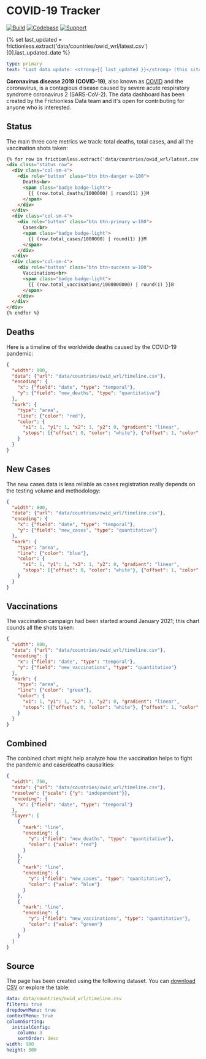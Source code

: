 # COVID-19 Tracker

[![Build](https://img.shields.io/github/workflow/status/frictionlessdata/livemark/general/main)](https://github.com/frictionlessdata/livemark/actions)
[![Codebase](https://img.shields.io/badge/codebase-github-brightgreen)](https://github.com/frictionlessdata/livemark)
[![Support](https://img.shields.io/badge/support-discord-brightgreen)](https://discord.com/channels/695635777199145130/695635777199145133)

{% set last_updated = frictionless.extract('data/countries/owid_wrl/latest.csv')[0].last_updated_date %}

```yaml remark
type: primary
text: "Last data update: <strong>{{ last_updated }}</strong> (this site is being updated on a nightly basis)."
```

**Coronavirus disease 2019 (COVID-19)**, also known as [COVID](https://en.wikipedia.org/wiki/COVID-19) and the coronavirus, is a contagious disease caused by severe acute respiratory syndrome coronavirus 2 (SARS-CoV-2). The data dashboard has been created by the Frictionless Data team and it's open for contributing for anyone who is interested.

## Status

The main three core metrics we track: total deaths, total cases, and all the vaccination shots taken:

```html markup
{% for row in frictionless.extract('data/countries/owid_wrl/latest.csv') %}
<div class="status row">
  <div class="col-sm-4">
    <div role="button" class="btn btn-danger w-100">
      Deaths<br>
      <span class="badge badge-light">
        {{ (row.total_deaths/1000000) | round(1) }}M
      </span>
    </div>
  </div>
  <div class="col-sm-4">
    <div role="button" class="btn btn-primary w-100">
      Cases<br>
      <span class="badge badge-light">
        {{ (row.total_cases/1000000) | round(1) }}M
      </span>
    </div>
  </div>
  <div class="col-sm-4">
    <div role="button" class="btn btn-success w-100">
      Vaccinations<br>
      <span class="badge badge-light">
        {{ (row.total_vaccinations/1000000000) | round(1) }}B
      </span>
    </div>
  </div>
</div>
{% endfor %}
```

## Deaths

Here is a timeline of the worldwide deaths caused by the COVID-19 pandemic:

```json chart
{
  "width": 800,
  "data": {"url": "data/countries/owid_wrl/timeline.csv"},
  "encoding": {
    "x": {"field": "date", "type": "temporal"},
    "y": {"field": "new_deaths", "type": "quantitative"}
  },
  "mark": {
    "type": "area",
    "line": {"color": "red"},
    "color": {
      "x1": 1, "y1": 1, "x2": 1, "y2": 0, "gradient": "linear",
      "stops": [{"offset": 0, "color": "white"}, {"offset": 1, "color": "red"}]
    }
  }
}
```

## New Cases

The new cases data is less reliable as cases registration really depends on the testing volume and methodology:

```json chart
{
  "width": 800,
  "data": {"url": "data/countries/owid_wrl/timeline.csv"},
  "encoding": {
    "x": {"field": "date", "type": "temporal"},
    "y": {"field": "new_cases", "type": "quantitative"}
  },
  "mark": {
    "type": "area",
    "line": {"color": "blue"},
    "color": {
      "x1": 1, "y1": 1, "x2": 1, "y2": 0, "gradient": "linear",
      "stops": [{"offset": 0, "color": "white"}, {"offset": 1, "color": "blue"}]
    }
  }
}
```

## Vaccinations

The vaccination campaign had been started around January 2021; this chart counds all the shots taken:

```json chart
{
  "width": 800,
  "data": {"url": "data/countries/owid_wrl/timeline.csv"},
  "encoding": {
    "x": {"field": "date", "type": "temporal"},
    "y": {"field": "new_vaccinations", "type": "quantitative"}
  },
  "mark": {
    "type": "area",
    "line": {"color": "green"},
    "color": {
      "x1": 1, "y1": 1, "x2": 1, "y2": 0, "gradient": "linear",
      "stops": [{"offset": 0, "color": "white"}, {"offset": 1, "color": "green"}]
    }
  }
}
```

## Combined

The conbined chart might help analyze how the vaccination helps to fight the pandemic and case/deaths causalities:

```json chart
{
  "width": 750,
  "data": {"url": "data/countries/owid_wrl/timeline.csv"},
  "resolve": {"scale": {"y": "independent"}},
  "encoding": {
    "x": {"field": "date", "type": "temporal"}
  },
  "layer": [
    {
      "mark": "line",
      "encoding": {
        "y": {"field": "new_deaths", "type": "quantitative"},
        "color": {"value": "red"}
      }
    },
    {
      "mark": "line",
      "encoding": {
        "y": {"field": "new_cases", "type": "quantitative"},
        "color": {"value": "blue"}
      }
    },
    {
      "mark": "line",
      "encoding": {
        "y": {"field": "new_vaccinations", "type": "quantitative"},
        "color": {"value": "green"}
      }
    }
  ]
}
```

## Source

The page has been created using the following dataset. You can [download CSV](data/countries/owid_wrl/timeline.csv) or explore the table:

```yaml table
data: data/countries/owid_wrl/timeline.csv
filters: true
dropdownMenu: true
contextMenu: true
columnSorting:
  initialConfig:
    column: 3
    sortOrder: desc
width: 900
height: 300
```
